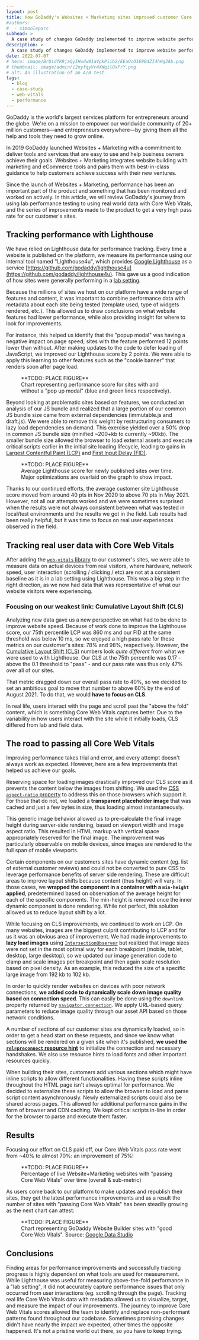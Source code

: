 ```yaml
---
layout: post
title: How GoDaddy's Websites + Marketing sites improved customer Core Web Vitals by 75%
#authors:
#  - simonleparc
subhead: >
  A case study of changes GoDaddy implemented to improve website performance for millions of sites, helping them to achieve good PageSpeed Insights and Core Web Vitals scores.
description: >
  A case study of changes GoDaddy implemented to improve website performance for millions of sites, helping them to achieve good PageSpeed Insights and Core Web Vitals scores.
date: 2022-07-07
# hero: image/BrQidfK9jaQyIHwdw91aVpkPiib2/EEaOcO1E9B4ZI4hHgJAb.png
# thumbnail: image/admin/i2nyfqyVr4XWqilOxPrY.png
# alt: An illustration of an A/B test.
tags:
  - blog
  - case-study
  - web-vitals
  - performance
---
```


GoDaddy is the world's largest services platform for entrepreneurs around the globe. We're on a mission to empower our worldwide community of 20+ million customers—and entrepreneurs everywhere—by giving them all the help and tools they need to grow online.

In 2019 GoDaddy launched Websites + Marketing with a commitment to deliver tools and services that are easy to use and help business owners achieve their goals. Websites + Marketing integrates website building with marketing and eCommerce tools and pairs them with best-in-class guidance to help customers achieve success with their new ventures.

Since the launch of Websites + Marketing, performance has been an important part of the product and something that has been monitored and worked on actively. In this article, we will review GoDaddy's journey from using lab performance testing to using real world data with Core Web Vitals, and the series of improvements made to the product to get a very high pass rate for our customer's sites.

## Tracking performance with Lighthouse

We have relied on Lighthouse data for performance tracking. Every time a website is published on the platform, we measure its performance using our internal tool named "Lighthouse4u", which provides [Google Lighthouse](https://github.com/GoogleChrome/lighthouse) as a service [https://github.com/godaddy/lighthouse4u](https://github.com/godaddy/lighthouse4u). This gave us a good indication of how sites were generally performing in a [lab setting](/lab-and-field-data-differences/#lab-data).

Because the millions of sites we host on our platform have a wide range of features and content, it was important to combine performance data with metadata about each site being tested (template used, type of widgets rendered, etc.). This allowed us to draw conclusions on what website features had lower performance, while also providing insight for where to look for improvements. 

For instance, this helped us identify that the "popup modal" was having a negative impact on page speed; sites with the feature performed 12 points lower than without. After making updates to the code to defer loading of JavaScript, we improved our Lighthouse score by 2 points. We were able to apply this learning to other features such as the "cookie banner" that renders soon after page load. 

<figure>
**TODO: PLACE FIGURE**
<figcaption>Chart representing performance score for sites with and without a "pop up modal" (blue and green lines respectively). </figcaption>
</figure>

Beyond looking at problematic sites based on features, we conducted an analysis of our JS bundle and realized that a large portion of our common JS bundle size came from external dependencies (immutable.js and draft.js). We were able to remove this weight by restructuring consumers to lazy load dependencies on demand. This exercise yielded over a 50% drop in common JS bundle size (minified ~200+kb to currently ~90kb). The smaller bundle size allowed the browser to load external assets and execute critical scripts earlier in the initial site loading lifecycle, leading to gains in [Largest Contentful Paint (LCP)](/lcp/) and [First Input Delay (FID)](/fid/).

<figure>
**TODO: PLACE FIGURE**
<figcaption>Average Lighthouse score for newly published sites over time. Major optimizations are overlaid on the graph to show impact.</figcaption>
</figure>

Thanks to our continued efforts, the average customer site Lighthouse score moved from around 40 pts in Nov 2020 to above 70 pts in May 2021. However, not all our attempts worked and we were sometimes surprised when the results were not always consistent between what was tested in local/test environments and the results we got in the field. Lab results had been really helpful, but it was time to focus on real user experiences observed in the field.

## Tracking real user data with Core Web Vitals 

After adding the [`web-vitals` library](https://github.com/GoogleChrome/web-vitals) to our customer's sites, we were able to measure data on actual devices from real visitors, where hardware, network speed, user interaction (scrolling / clicking / etc) are not at a consistent baseline as it is in a lab setting using Lighthouse. This was a big step in the right direction, as we now had data that was representative of what our website visitors were experiencing.

### Focusing on our weakest link: Cumulative Layout Shift (CLS)

Analyzing new data gave us a new perspective on what had to be done to improve website speed. Because of work done to improve the Lighthouse score, our 75th percentile LCP was 860 ms and our FID at the same threshold was below 10 ms, so we enjoyed a high pass rate for these metrics on our customer's sites: 78% and 98%, respectively. However, the [Cumulative Layout Shift (CLS)](/cls/) numbers look _quite different_ from what we were used to with Lighthouse. Our CLS at the 75th percentile was 0.17 - above the 0.1 threshold to "pass" - and our pass rate was thus only 47% over all of our sites.

That metric dragged down our overall pass rate to 40%, so we decided to set an ambitious goal to move that number to above 60% by the end of August 2021. To do that, we would **have to focus on CLS**.

In real life, users interact with the page and scroll past the "above the fold" content, which is something Core Web Vitals captures better. Due to the variability in how users interact with the site while it initially loads, CLS differed from lab and field data.

## The road to passing all Core Web Vitals

Improving performance takes trial and error, and every attempt doesn't always work as expected. However, here are a few improvements that helped us achieve our goals.

Reserving space for loading images drastically improved our CLS score as it prevents the content below the images from shifting. We used the [CSS `aspect-ratio` property](https://developer.mozilla.org/docs/Web/CSS/aspect-ratio) to address this on those browsers which support it. For those that do not, we loaded a **transparent placeholder image** that was cached and just a few bytes in size, thus loading almost instantaneously.

This generic image behavior allowed us to pre-calculate the final image height during server-side rendering, based on viewport width and image aspect ratio. This resulted in HTML markup with vertical space appropriately reserved for the final image. The improvement was particularly observable on mobile devices, since images are rendered to the full span of mobile viewports.

Certain components on our customers sites have dynamic content (eg. list of external customer reviews) and could not be converted to pure CSS to leverage performance benefits of server side rendering. These are difficult areas to improve layout shifts because content (thus height) will vary. In those cases, we **wrapped the component in a container with a `min-height` applied**, predetermined based on observation of the average height for each of the specific components. The min-height is removed once the inner dynamic component is done rendering. While not perfect, this solution allowed us to reduce layout shift by a lot.

While focusing on CLS improvements, we continued to work on LCP. On many websites, images are the biggest culprit contributing to LCP and for us it was an obvious area of improvement. We had made improvements to **lazy load images** using [`IntersectionObserver`](https://developer.mozilla.org/docs/Web/API/IntersectionObserver) but realized that image sizes were not set in the most optimal way for each breakpoint (mobile, tablet, desktop, large desktop), so we updated our image generation code to clamp and scale images per breakpoint and then again scale resolution based on pixel density. As an example, this reduced the size of a specific large image from 192 kb to 102 kb.

In order to quickly render websites on devices with poor network connections, **we added code to dynamically scale down image quality based on connection speed**. This can easily be done using the `downlink` property returned by [`navigator.connection`](https://developer.mozilla.org/docs/Web/API/Navigator/connection). We apply URL-based query parameters to reduce image quality through our asset API based on those network conditions.

A number of sections of our customer sites are dynamically loaded, so in order to get a head start on these requests, and since we know what sections will be rendered on a given site when it's published, **we used the [`rel=preconnect` resource hint](https://www.w3.org/TR/resource-hints/#preconnect)** to initialize the connection and necessary handshakes. We also use resource hints to load fonts and other important resources quickly.

When building their sites, customers add various sections which might have inline scripts to allow different functionalities. Having these scripts inline throughout the HTML page isn't always optimal for performance. We decided to externalize these scripts to allow the browser to load and parse script content asynchronously. Newly externalized scripts could also be shared across pages. This allowed for additional performance gains in the form of browser and CDN caching. We kept critical scripts in-line in order for the browser to parse and execute them faster.

## Results 

Focusing our effort on CLS paid off, our Core Web Vitals pass rate went from \~40% to almost 70%: an improvement of 75%!

<figure>
**TODO: PLACE FIGURE**
<figcaption>Percentage of live Website+Marketing websites with "passing Core Web Vitals" over time (overall & sub-metric)</figcaption>
</figure>

As users come back to our platform to make updates and republish their sites, they get the latest performance improvements and as a result the number of sites with "passing Core Web Vitals" has been steadily growing as the next chart can attest:

<figure>
**TODO: PLACE FIGURE**
<figcaption>Chart representing GoDaddy Website Builder sites with "good Core Web Vitals". Source: <a href="https://datastudio.google.com/s/jo34JdqzrRU" rel="noopener">Google Data Studio</a></figcaption>
</figure>

## Conclusions

Finding areas for performance improvements and successfully tracking progress is highly dependent on what tools are used for measurement. While Lighthouse was useful for measuring above-the-fold performance in a "lab setting", it did not accurately capture performance issues that only occurred from user interactions (eg. scrolling through the page). Tracking real life Core Web Vitals data with metadata allowed us to visualize, target, and measure the impact of our improvements. The journey to improve Core Web Vitals scores allowed the team to identify and replace non-performant patterns found throughout our codebase. Sometimes promising changes didn't have nearly the impact we expected, other times the opposite happened. It's not a pristine world out there, so you have to keep trying.
